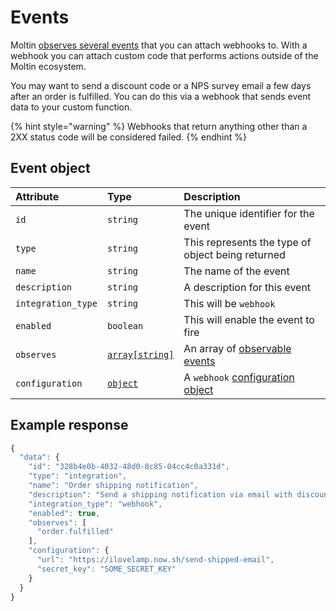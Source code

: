 # Events

Moltin [observes several events](observable-events.md) that you can attach webhooks to. With a webhook you can attach custom code that performs actions outside of the Moltin ecosystem.

You may want to send a discount code or a NPS survey email a few days after an order is fulfilled. You can do this via a webhook that sends event data to your custom function.

{% hint style="warning" %}
Webhooks that return anything other than a 2XX status code will be considered failed.
{% endhint %}

## Event object

| **Attribute** | **Type** | **Description** |
| :--- | :--- | :--- |
| `id` | `string` | The unique identifier for the event |
| `type` | `string` | This represents the type of object being returned |
| `name` | `string` | The name of the event |
| `description` | `string` | A description for this event |
| `integration_type` | `string` | This will be `webhook` |
| `enabled` | `boolean` | This will enable the event to fire |
| `observes` | [`array[string]`](observable-events.md) | An array of [observable events](observable-events.md) |
| `configuration` | [`object`](create-an-event.md#configuration-object) | A `webhook` [configuration object](create-an-event.md#configuration-object) |

## Example response

```javascript
{
  "data": {
    "id": "328b4e0b-4032-48d0-8c85-04cc4c0a331d",
    "type": "integration",
    "name": "Order shipping notification",
    "description": "Send a shipping notification via email with discount code.",
    "integration_type": "webhook",
    "enabled": true,
    "observes": [
      "order.fulfilled"
    ],
    "configuration": {
      "url": "https://ilovelamp.now.sh/send-shipped-email",
      "secret_key": "SOME_SECRET_KEY"
    }
  }
}
```

